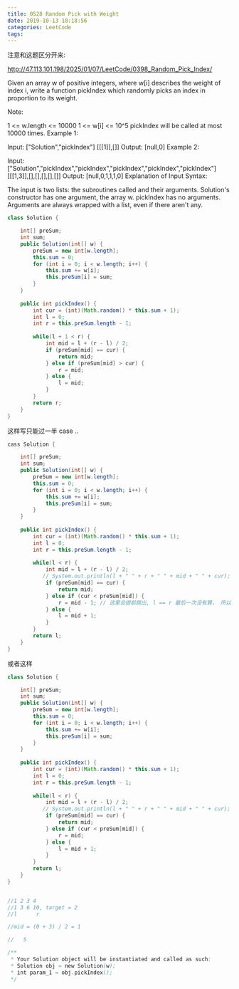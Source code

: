 ```yaml
---
title: 0528 Random Pick with Weight
date: 2019-10-13 18:18:56
categories: LeetCode
tags:
---
```


注意和这题区分开来:

http://47.113.101.198/2025/01/07/LeetCode/0398_Random_Pick_Index/

Given an array w of positive integers, where w[i] describes the weight of index i, write a function pickIndex which randomly picks an index in proportion to its weight.

Note:

1 <= w.length <= 10000
1 <= w[i] <= 10^5
pickIndex will be called at most 10000 times.
Example 1:

Input: 
["Solution","pickIndex"]
[[[1]],[]]
Output: [null,0]
Example 2:

Input: 
["Solution","pickIndex","pickIndex","pickIndex","pickIndex","pickIndex"]
[[[1,3]],[],[],[],[],[]]
Output: [null,0,1,1,1,0]
Explanation of Input Syntax:

The input is two lists: the subroutines called and their arguments. Solution's constructor has one argument, the array w. pickIndex has no arguments. Arguments are always wrapped with a list, even if there aren't any.

```java
class Solution {

    int[] preSum;
    int sum;
    public Solution(int[] w) {
        preSum = new int[w.length];
        this.sum = 0;
        for (int i = 0; i < w.length; i++) {
            this.sum += w[i];
            this.preSum[i] = sum; 
        }
    }
    
    public int pickIndex() {
        int cur = (int)(Math.random() * this.sum + 1);
        int l = 0;
        int r = this.preSum.length - 1;
        
        while(l + 1 < r) {
            int mid = l + (r - l) / 2;
            if (preSum[mid] == cur) {
                return mid;
            } else if (preSum[mid] > cur) {
                r = mid;
            } else {
                l = mid;
            }
        }
        return r;
    }
}
```

这样写只能过一半 case ..

```java
cass Solution {

    int[] preSum;
    int sum;
    public Solution(int[] w) {
        preSum = new int[w.length];
        this.sum = 0;
        for (int i = 0; i < w.length; i++) {
            this.sum += w[i];
            this.preSum[i] = sum; 
        }
    }
    
    public int pickIndex() {
        int cur = (int)(Math.random() * this.sum + 1);
        int l = 0;
        int r = this.preSum.length - 1;
        
        while(l < r) {
            int mid = l + (r - l) / 2;
           // System.out.println(l + " " + r + " " + mid + " " + cur);
            if (preSum[mid] == cur) {
                return mid;
            } else if (cur < preSum[mid]) {
                r = mid - 1; // 这里会提前跳出, l == r 最后一次没有算， 所以要把条件改成 l <= r, 算最后一次，看是否是结果
            } else {
                l = mid + 1;
            }
        } 
        return l;
    }
}
```

或者这样

```java
class Solution {

    int[] preSum;
    int sum;
    public Solution(int[] w) {
        preSum = new int[w.length];
        this.sum = 0;
        for (int i = 0; i < w.length; i++) {
            this.sum += w[i];
            this.preSum[i] = sum; 
        }
    }
    
    public int pickIndex() {
        int cur = (int)(Math.random() * this.sum + 1);
        int l = 0;
        int r = this.preSum.length - 1;
        
        while(l < r) {
            int mid = l + (r - l) / 2;
           // System.out.println(l + " " + r + " " + mid + " " + cur);
            if (preSum[mid] == cur) {
                return mid;
            } else if (cur < preSum[mid]) {
                r = mid;
            } else {
                l = mid + 1;
            }
        } 
        return l;
    }
}


//1 2 3 4
//1 3 6 10, target = 2
//l      r

//mid = (0 + 3) / 2 = 1

//   5

/**
 * Your Solution object will be instantiated and called as such:
 * Solution obj = new Solution(w);
 * int param_1 = obj.pickIndex();
 */
```


